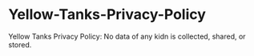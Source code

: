 # Yellow-Tanks-Privacy-Policy

Yellow Tanks Privacy Policy:
  No data of any kidn is collected, shared, or stored.
